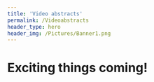 ```yaml
---
title: 'Video abstracts'
permalink: /Videoabstracts
header_type: hero
header_img: /Pictures/Banner1.png
---
```


# Exciting things coming!
